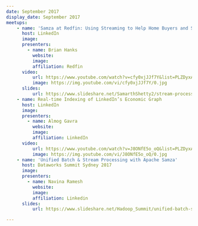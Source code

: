 ```yaml
---
date: September 2017
display_date: September 2017
meetups:
    - name: 'Samza at Redfin: Using Streaming to Help Home Buyers and Sellers'
      host: LinkedIn
      image: 
      presenters:
        - name: Brian Hanks 
          website: 
          image:
          affiliation: Redfin
      video:
          url: https://www.youtube.com/watch?v=cfy0xjJJf7Y&list=PLZDyxA22zzGx34wdHESUux2_V1qfkQ8zx&index=11&t=0s
          image: https://img.youtube.com/vi/cfy0xjJJf7Y/0.jpg
      slides:
          url: https://www.slideshare.net/SamarthShetty2/stream-processing-using-samza-sql
    - name: Real-time Indexing of LinkedIn’s Economic Graph
      host: LinkedIn
      image: 
      presenters:
        - name: Almog Gavra
          website: 
          image:
          affiliation: LinkedIn
      video:
          url: https://www.youtube.com/watch?v=J8ONfE5o_oQ&list=PLZDyxA22zzGx34wdHESUux2_V1qfkQ8zx&index=10&t=0s
          image: https://img.youtube.com/vi/J8ONfE5o_oQ/0.jpg
    - name: 'Unified Batch & Stream Processing with Apache Samza'
      host: Dataworks Summit Sydney 2017
      image: 
      presenters:
        - name: Navina Ramesh
          website: 
          image:
          affiliation: Linkedin
      slides:
          url: https://www.slideshare.net/Hadoop_Summit/unified-batch-stream-processing-with-apache-samza

---
```

<!--
   Licensed to the Apache Software Foundation (ASF) under one or more
   contributor license agreements.  See the NOTICE file distributed with
   this work for additional information regarding copyright ownership.
   The ASF licenses this file to You under the Apache License, Version 2.0
   (the "License"); you may not use this file except in compliance with
   the License.  You may obtain a copy of the License at

       http://www.apache.org/licenses/LICENSE-2.0

   Unless required by applicable law or agreed to in writing, software
   distributed under the License is distributed on an "AS IS" BASIS,
   WITHOUT WARRANTIES OR CONDITIONS OF ANY KIND, either express or implied.
   See the License for the specific language governing permissions and
   limitations under the License.
-->